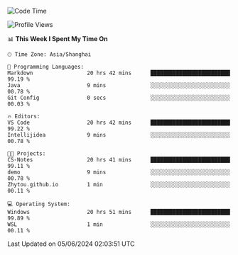 <!--START_SECTION:waka-->
![Code Time](http://img.shields.io/badge/Code%20Time-1%2C744%20hrs%2046%20mins-blue)

![Profile Views](http://img.shields.io/badge/Profile%20Views-2-blue)

📊 **This Week I Spent My Time On** 

```text
🕑︎ Time Zone: Asia/Shanghai

💬 Programming Languages: 
Markdown                 20 hrs 42 mins      █████████████████████████   99.19 % 
Java                     9 mins              ░░░░░░░░░░░░░░░░░░░░░░░░░   00.78 % 
Git Config               0 secs              ░░░░░░░░░░░░░░░░░░░░░░░░░   00.03 % 

🔥 Editors: 
VS Code                  20 hrs 42 mins      █████████████████████████   99.22 % 
Intellijidea             9 mins              ░░░░░░░░░░░░░░░░░░░░░░░░░   00.78 % 

🐱‍💻 Projects: 
CS-Notes                 20 hrs 41 mins      █████████████████████████   99.11 % 
demo                     9 mins              ░░░░░░░░░░░░░░░░░░░░░░░░░   00.78 % 
Zhytou.github.io         1 min               ░░░░░░░░░░░░░░░░░░░░░░░░░   00.11 % 

💻 Operating System: 
Windows                  20 hrs 51 mins      █████████████████████████   99.89 % 
WSL                      1 min               ░░░░░░░░░░░░░░░░░░░░░░░░░   00.11 % 
```


 Last Updated on 05/06/2024 02:03:51 UTC
<!--END_SECTION:waka-->